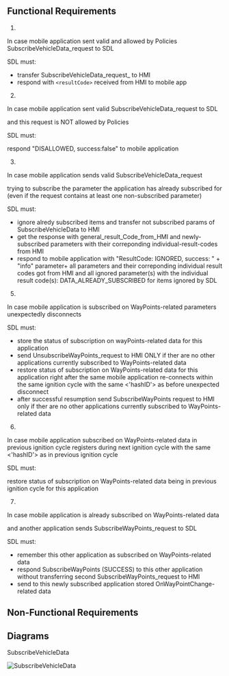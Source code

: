 ## Functional Requirements

1.
In case mobile application sent valid and allowed by Policies SubscribeVehicleData_request to SDL

SDL must: 
- transfer SubscribeVehicleData_request_ to HMI
- respond with `<resultCode>` received from HMI to mobile app 

2.
In case mobile application sent valid SubscribeVehicleData_request to SDL

and this request is NOT allowed by Policies

SDL must: 

respond "DISALLOWED, success:false" to mobile application


3.
In case mobile application sends valid SubscribeVehicleData_request 

trying to subscribe the parameter the application has already subscribed for (even if the request contains at least one non-subscribed parameter)

SDL must: 
- ignore alredy subscribed items and transfer not subscribed params of SubscribeVehicleData to HMI
- get the response with general_result_Code_from_HMI and newly-subscribed parameters with their correponding individual-result-codes from HMI 
- respond to mobile application with "ResultCode: IGNORED, success: <applicable flag>" + "info" parameter+ all parameters and their correponding individual result codes got from HMI and all ignored parameter(s) with the individual result code(s): DATA_ALREADY_SUBSCRIBED for items ignored by SDL



5.
In case mobile application is subscribed on WayPoints-related parameters unexpectedly disconnects 

SDL must:
- store the status of subscription on wayPoints-related data for this application
- send UnsubscribeWayPoints_request to HMI ONLY if ther are no other applications currently subscribed to WayPoints-related data 
- restore status of subscription on WayPoints-related data for this application right after the same mobile application re-connects within the same ignition cycle with the same <'hashID'> as before unexpected disconnect
- after successful resumption send SubscribeWayPoints request to HMI only if ther are no other applications currently subscribed to WayPoints-related data 

6.
In case mobile application subscribed on WayPoints-related data in previous ignition cycle
registers during next ignition cycle with the same <'hashID'> as in previous ignition cycle

SDL must:

restore status of subscription on WayPoints-related data being in previous ignition cycle for this application

7.
In case mobile application is already subscribed on WayPoints-related data

and another application sends SubscribeWayPoints_request to SDL

SDL must:
- remember this other application as subscribed on WayPoints-related data
- respond SubscribeWayPoints (SUCCESS) to this other application without transferring second SubscribeWayPoints_request to HMI 
- send to this newly subscribed application stored OnWayPointChange-related data 


## Non-Functional Requirements

## Diagrams

SubscribeVehicleData

![SubscribeVehicleData](https://github.com/smartdevicelink/sdl_requirements/blob/SubscribeWayPoints/detailed_docs/accessories/SubscribeVehicleData.png)

